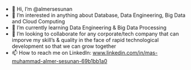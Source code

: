 - 👋 Hi, I’m @almersesunan
- 👀 I’m interested in anything about Database, Data Engineering, Big Data and Cloud Computing
- 🌱 I’m currently learning Data Engineering & Big Data Processing
- 💞️ I’m looking to collaborate for any corporate/tech company that can imporve my skill’s & quality in the face of rapid technological development so that we can grow together
- 📫 How to reach me on LinkedIn: www.linkedin.com/in/mas-muhammad-almer-sesunan-69b1bb1a0

<!---
almersesunan/almersesunan is a ✨ special ✨ repository because its `README.md` (this file) appears on your GitHub profile.
You can click the Preview link to take a look at your changes.
--->
